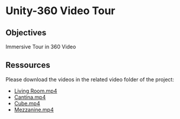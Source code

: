 # Unity-360 Video Tour

## Objectives
Immersive Tour in 360 Video
## Ressources
Please download the videos in the related video folder of the project:
- [Living Room.mp4](https://s3.eu-west-3.amazonaws.com/hbtn.intranet.project.files/holbertonschool-cs-unity/360_tour/HBTN360Video/LivingRoom.mp4)
- [Cantina.mp4](https://s3.eu-west-3.amazonaws.com/hbtn.intranet.project.files/holbertonschool-cs-unity/360_tour/HBTN360Video/Cantina.mp4)
- [Cube.mp4](https://s3.eu-west-3.amazonaws.com/hbtn.intranet.project.files/holbertonschool-cs-unity/360_tour/HBTN360Video/Cube.mp4)
- [Mezzanine.mp4](https://s3.eu-west-3.amazonaws.com/hbtn.intranet.project.files/holbertonschool-cs-unity/360_tour/HBTN360Video/Mezzanine.mp4)
